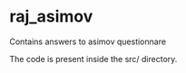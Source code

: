 # raj_asimov
Contains answers to asimov questionnare

The code is present inside the src/ directory.
